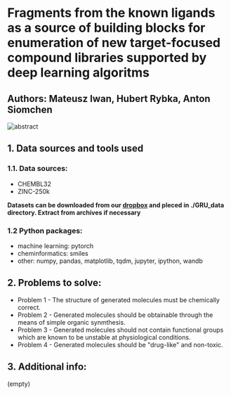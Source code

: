 # Fragments from the known ligands as a source of building blocks for enumeration of new target-focused compound libraries supported by deep learning algoritms
## Authors: Mateusz Iwan, Hubert Rybka, Anton Siomchen
![abstract](https://github.com/asiomchen/mldd23_project1/assets/126616541/f1b73205-6046-49c1-a03b-a0cac37861f5)
##  1. Data sources and tools used
### 1.1.  Data sources:
* CHEMBL32
* ZINC-250k

**Datasets can be downloaded from our [dropbox](https://www.dropbox.com/scl/fo/5htt3e32i99riat1s96ug/h?dl=0&rlkey=z33p4jz4idacxl5jgyby4kv38)  and pleced in ./GRU_data directory. Extract from archives if necessary**
### 1.2 Python packages:
* machine learning: pytorch
* cheminformatics: smiles
* other: numpy, pandas, matplotlib, tqdm, jupyter, ipython, wandb
## 2. Problems to solve:
- Problem 1 - The structure of generated molecules must be chemically correct.
- Problem 2 - Generated molecules should be obtainable through the means of simple organic synmthesis.
- Problem 3 - Generated molecules should not contain functional groups which are known to be unstable at physiological conditions.
- Problem 4 - Generated molecules should be "drug-like" and non-toxic.

## 3. Additional info:
(empty)
